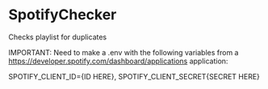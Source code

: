﻿# SpotifyChecker
Checks playlist for duplicates

IMPORTANT: Need to make a .env with the following variables from a https://developer.spotify.com/dashboard/applications application:

SPOTIFY_CLIENT_ID={ID HERE},
SPOTIFY_CLIENT_SECRET{SECRET HERE}
